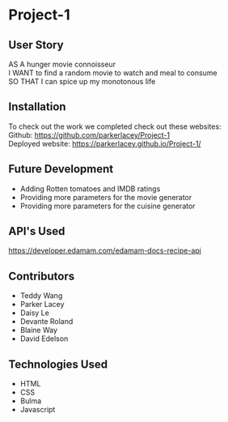 # Project-1


## User Story
AS A hunger movie connoisseur <br>
I WANT to find a random movie to watch and meal to consume <br>
SO THAT I can spice up my monotonous life

## Installation
To check out the work we completed check out these websites: <br>
Github: https://github.com/parkerlacey/Project-1 <br>
Deployed website: https://parkerlacey.github.io/Project-1/

## Future Development
- Adding Rotten tomatoes and IMDB ratings <br>
- Providing more parameters for the movie generator <br>
- Providing more parameters for the cuisine generator

## API's Used
https://developer.edamam.com/edamam-docs-recipe-api


## Contributors
* Teddy Wang
* Parker Lacey
* Daisy Le
* Devante Roland
* Blaine Way
* David Edelson

## Technologies Used
* HTML
* CSS
* Bulma
* Javascript

 
